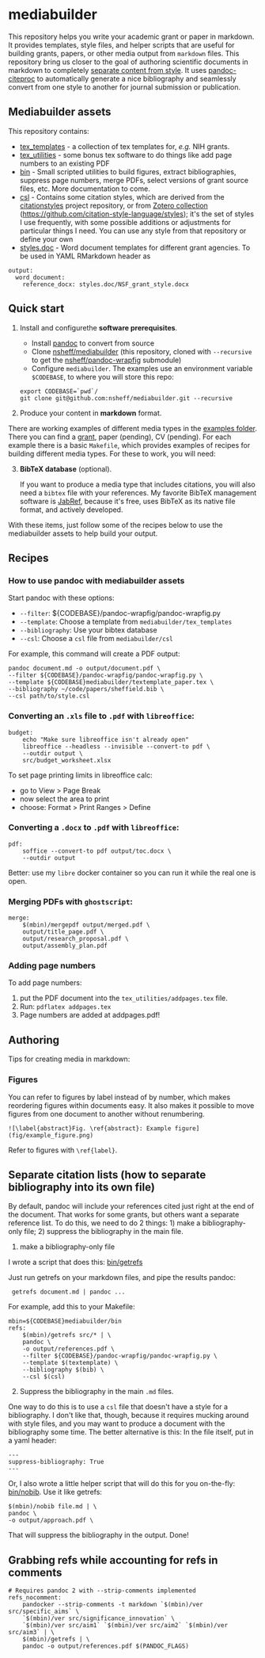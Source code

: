 # mediabuilder

This repository helps you write your academic grant or paper in markdown. It
provides templates, style files, and helper scripts that are useful for building
grants, papers, or other media output from `markdown` files. This repository
bring us closer to the goal of authoring scientific documents in markdown to
completely [separate content from
style](http://databio.org/posts/markdown_style.html). It uses [pandoc-
citeproc](https://github.com/jgm/pandoc-citeproc) to automatically generate a
nice bibliography and seamlessly convert from one style to another for journal
submission or publication.

## Mediabuilder assets

This repository contains:

* [tex_templates](/tex_templates) - a collection of tex templates for, *e.g.*
  NIH grants.
* [tex_utilities](/tex_utilities) - some bonus tex software to do things like
  add page numbers to an existing PDF
* [bin](/bin) - Small scripted utilities to build figures, extract
  bibliographies, suppress page numbers, merge PDFs, select versions of grant
  source files, etc. More documentation to come.
* [csl](/csl) - Contains some citation styles, which are derived from the
  [citationstyles](http://citationstyles.org/) project repository, or from [Zotero collection](https://www.zotero.org/styles)
  (https://github.com/citation-style-language/styles); it's the set of styles I
  use frequently, with some possible additions or adjustments for particular
  things I need. You can use any style from that repository or define your own
* [styles.doc](/styles.doc) - Word document templates for different grant agencies. To be used in YAML RMarkdown header as 

```
output:
  word_document:
    reference_docx: styles.doc/NSF_grant_style.docx
```

## Quick start

1. Install and configurethe **software prerequisites**.

	* Install [pandoc](https://pandoc.org/) to convert from source
	* Clone [nsheff/mediabuilder](http://github.com/nsheff/mediabuilder) (this repository, cloned with `--recursive` to get the [nsheff/pandoc-wrapfig](http://github.com/nsheff/pandoc-wrapfig) submodule)
	* Configure `mediabuilder`. The examples use an environment variable `$CODEBASE`, to where you will store this repo:

	```
	export CODEBASE=`pwd`/
	git clone git@github.com:nsheff/mediabuilder.git --recursive
	```

2. Produce your content in **markdown** format. 

There are working examples of different media types in the [examples folder](/examples). There you can find a [grant](/examples/grant), paper (pending), CV (pending). For each example there is a
basic `Makefile`, which provides examples of recipes for building different media types. For these to work, you will need:	

3. **BibTeX database** (optional).

	If you want to produce a media type that includes citations, you will also need a `bibtex` file with your references.  My favorite BibTeX management software is [JabRef](http://www.jabref.org), because it's free, uses BibTeX as its native file format, and actively developed.

With these items, just follow some of the recipes below to use the mediabuilder
assets to help build your output.

## Recipes

### How to use pandoc with mediabuilder assets

Start pandoc with these options:

* `--filter`: ${CODEBASE}/pandoc-wrapfig/pandoc-wrapfig.py
* `--template`: Choose a template from `mediabuilder/tex_templates`
* `--bibliography`: Use your bibtex database
* `--csl`: Choose a `csl` file from `mediabuilder/csl`

For example, this command will create a PDF output:

```
pandoc document.md -o output/document.pdf \
--filter ${CODEBASE}/pandoc-wrapfig/pandoc-wrapfig.py \
--template ${CODEBASE}mediabuilder/textemplate_paper.tex \
--bibliography ~/code/papers/sheffield.bib \
--csl path/to/style.csl
```


### Converting an `.xls` file to `.pdf` with `libreoffice`:

```{Makefile}
budget:
	echo "Make sure libreoffice isn't already open"
	libreoffice --headless --invisible --convert-to pdf \
	--outdir output \
	src/budget_worksheet.xlsx
```

To set page printing limits in libreoffice calc:  
- go to View > Page Break
- now select the area to print
- choose: Format > Print Ranges > Define


### Converting a `.docx` to `.pdf` with  `libreoffice`:
```
pdf:
	soffice --convert-to pdf output/toc.docx \
	--outdir output
```
Better: use my `libre` docker container so you can run it while the real one is open.



### Merging PDFs with `ghostscript`:

```
merge:
	$(mbin)/mergepdf output/merged.pdf \
	output/title_page.pdf \
	output/research_proposal.pdf \
	output/assembly_plan.pdf
```

### Adding page numbers

To add page numbers:

1. put the PDF document into the `tex_utilities/addpages.tex` file.
2. Run: `pdflatex addpages.tex`
3. Page numbers are added at addpages.pdf!


## Authoring

Tips for creating media in markdown:

### Figures

You can refer to figures by label instead of by number, which makes reordering figures within documents easy.  It also makes it possible to move figures from one document to another without renumbering.
```
![\label{abstract}Fig. \ref{abstract}: Example figure](fig/example_figure.png) 
```

Refer to figures with `\ref{label}`.



## Separate citation lists (how to separate bibliography into its own file)

By default, pandoc will include your references cited just right at the end of
the document. That works for some grants, but others want a separate reference
list. To do this, we need to do 2 things: 1) make a bibliography-only file; 2)
suppress the bibliography in the main file.


1. make a bibliography-only file

I wrote a script that does this: [bin/getrefs](bin/getrefs)

Just run getrefs on your markdown files, and pipe the results pandoc:

``` getrefs document.md | pandoc ...```

For example, add this to your Makefile:

```
mbin=${CODEBASE}mediabuilder/bin
refs:
	$(mbin)/getrefs src/* | \
	pandoc \
	-o output/references.pdf \
	--filter ${CODEBASE}/pandoc-wrapfig/pandoc-wrapfig.py \
	--template $(textemplate) \
	--bibliography $(bib) \
	--csl $(csl)
```


2. Suppress the bibliography in the main `.md` files. 

One way to do this is to use a `csl` file that doesn't have a style for a
bibliography. I don't like that, though, because it requires mucking around with
style files, and you may want to produce a document with the bibliography some
time. The better alternative is this: In the file itself, put in a yaml header:

```{yaml}
---
suppress-bibliography: True	
---
```

Or, I also wrote a little helper script that will do this for you on-the-fly:
[bin/nobib](bin/nobib). Use it like getrefs:
```
$(mbin)/nobib file.md | \
pandoc \
-o output/approach.pdf \
```

That will suppress the bibliography in the output. Done!



## Grabbing refs while accounting for refs in comments

```
# Requires pandoc 2 with --strip-comments implemented
refs_nocomment:
	pandocker --strip-comments -t markdown `$(mbin)/ver src/specific_aims` \
	`$(mbin)/ver src/significance_innovation` \
	`$(mbin)/ver src/aim1` `$(mbin)/ver src/aim2` `$(mbin)/ver src/aim3` | \
	$(mbin)/getrefs | \
	pandoc -o output/references.pdf $(PANDOC_FLAGS)
```